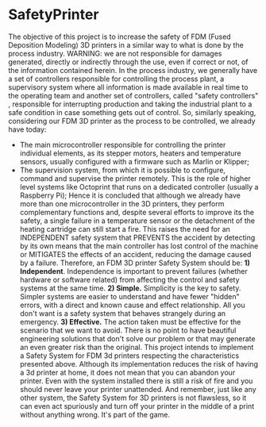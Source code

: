 # SafetyPrinter
The objective of this project is to increase the safety of FDM (Fused Deposition Modeling) 3D printers in a similar way to what is done by the process industry.
WARNING: we are not responsible for damages generated, directly or indirectly through the use, even if correct or not, of the information contained herein.
In the process industry, we generally have a set of controllers responsible for controlling the process plant, a supervisory system where all information is made available in real time to the operating team and another set of controllers, called "safety controllers" , responsible for interrupting production and taking the industrial plant to a safe condition in case something gets out of control.
So, similarly speaking, considering our FDM 3D printer as the process to be controlled, we already have today:
- The main microcontroller responsible for controlling the printer individual elements, as its stepper motors, heaters and temperature sensors, usually configured with a firmware such as Marlin or Klipper;
- The supervision system, from which it is possible to configure, command and supervise the printer remotely. This is the role of higher level systems like Octoprint that runs on a dedicated controller (usually a Raspberry Pi);
Hence it is concluded that although we already have more than one microcontroller in the 3D printers, they perform complementary functions and, despite several efforts to improve its the safety, a single failure in a temperature sensor or the detachment of the heating cartridge can still start a fire.
This raises the need for an INDEPENDENT safety system that PREVENTS the accident by detecting by its own means that the main controller has lost control of the machine or MITIGATES the effects of an accident, reducing the damage caused by a failure.
Therefore, an FDM 3D printer Safety System should be:
**1) Independent**.
Independence is important to prevent failures (whether hardware or software related) from affecting the control and safety systems at the same time.
**2) Simple.**
Simplicity is the key to safety. Simpler systems are easier to understand and have fewer "hidden" errors, with a direct and known cause and effect relationship. All you don't want is a safety system that behaves strangely during an emergency.
**3) Effective.**
The action taken must be effective for the scenario that we want to avoid. There is no point to have beautiful engineering solutions that don't solve our problem or that may generate an even greater risk than the original.
This project intends to implement a Safety System for FDM 3d printers respecting the characteristics presented above. Although its implementation reduces the risk of having a 3d printer at home, it does not mean that you can abandon your printer. Even with the system installed there is still a risk of fire and you should never leave your printer unattended.
And remember, just like any other system, the Safety System for 3D printers is not flawsless, so it can even act spuriously and turn off your printer in the middle of a print without anything wrong. It's part of the game.
